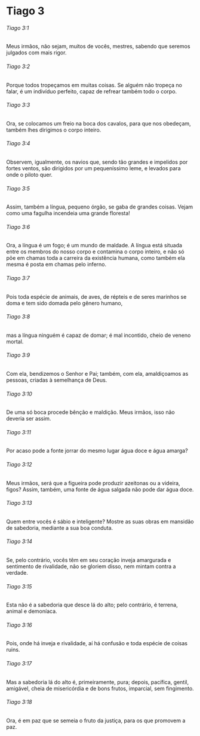 # Tiago 3

###### Tiago 3:1

Meus irmãos, não sejam, muitos de vocês, mestres, sabendo que seremos julgados com mais rigor.

###### Tiago 3:2

Porque todos tropeçamos em muitas coisas. Se alguém não tropeça no falar, é um indivíduo perfeito, capaz de refrear também todo o corpo.

###### Tiago 3:3

Ora, se colocamos um freio na boca dos cavalos, para que nos obedeçam, também lhes dirigimos o corpo inteiro.

###### Tiago 3:4

Observem, igualmente, os navios que, sendo tão grandes e impelidos por fortes ventos, são dirigidos por um pequeníssimo leme, e levados para onde o piloto quer.

###### Tiago 3:5

Assim, também a língua, pequeno órgão, se gaba de grandes coisas. Vejam como uma fagulha incendeia uma grande floresta!

###### Tiago 3:6

Ora, a língua é um fogo; é um mundo de maldade. A língua está situada entre os membros do nosso corpo e contamina o corpo inteiro, e não só põe em chamas toda a carreira da existência humana, como também ela mesma é posta em chamas pelo inferno.

###### Tiago 3:7

Pois toda espécie de animais, de aves, de répteis e de seres marinhos se doma e tem sido domada pelo gênero humano,

###### Tiago 3:8

mas a língua ninguém é capaz de domar; é mal incontido, cheio de veneno mortal.

###### Tiago 3:9

Com ela, bendizemos o Senhor e Pai; também, com ela, amaldiçoamos as pessoas, criadas à semelhança de Deus.

###### Tiago 3:10

De uma só boca procede bênção e maldição. Meus irmãos, isso não deveria ser assim.

###### Tiago 3:11

Por acaso pode a fonte jorrar do mesmo lugar água doce e água amarga?

###### Tiago 3:12

Meus irmãos, será que a figueira pode produzir azeitonas ou a videira, figos? Assim, também, uma fonte de água salgada não pode dar água doce.

###### Tiago 3:13

Quem entre vocês é sábio e inteligente? Mostre as suas obras em mansidão de sabedoria, mediante a sua boa conduta.

###### Tiago 3:14

Se, pelo contrário, vocês têm em seu coração inveja amargurada e sentimento de rivalidade, não se gloriem disso, nem mintam contra a verdade.

###### Tiago 3:15

Esta não é a sabedoria que desce lá do alto; pelo contrário, é terrena, animal e demoníaca.

###### Tiago 3:16

Pois, onde há inveja e rivalidade, aí há confusão e toda espécie de coisas ruins.

###### Tiago 3:17

Mas a sabedoria lá do alto é, primeiramente, pura; depois, pacífica, gentil, amigável, cheia de misericórdia e de bons frutos, imparcial, sem fingimento.

###### Tiago 3:18

Ora, é em paz que se semeia o fruto da justiça, para os que promovem a paz.

